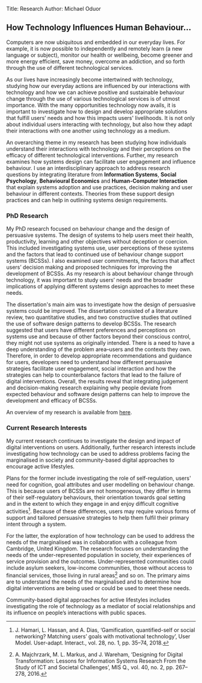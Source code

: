 Title: Research
Author: Michael Oduor

## How Technology Influences Human Behaviour...
Computers are now ubiquitous and embedded in our everyday lives. For example, it is now possible to independently and remotely learn (a new language or subject), monitor our health or wellbeing, become greener and more energy efficient, save money, overcome an addiction, and so forth through the use of different technological services. 
 
As our lives have increasingly become intertwined with technology, studying how our everyday actions are influenced by our interactions with technology and how we can achieve positive and sustainable behaviour change through the use of various technological services is of utmost importance. With the many opportunities technology now avails, it is important to investigate how to design and develop appropriate solutions that fulfill users’ needs and how this impacts users' livelihoods. It is not only about individual users interacting with technology, but also how they adapt their interactions with one another using technology as a medium.

An overarching theme in my research has been studying how individuals understand their interactions with technology and their perceptions on the efficacy of different technological interventions. Further, my research examines how systems design can facilitate user engagement and influence behaviour. I use an interdisciplinary approach to address research questions by integrating literature from **Information Systems**, **Social Psychology**, **Behavioural Economics** and **Human-Computer Interaction** that explain systems adoption and use practices, decision making and user behaviour in different contexts. Theories from these support design practices and can help in outlining systems design requirements. 

### PhD Research
My PhD research focused on behaviour change and the design of persuasive systems. The design of systems to help users meet their health, productivity, learning and other objectives without deception or coercion. This included investigating systems use, user perceptions of these systems and the factors that lead to continued use of behaviour change support systems (BCSSs). I also examined user commitments, the factors that affect users’ decision making and proposed techniques for improving the development of BCSSs. As my research is about behaviour change through technology, it was important to study users’ needs and the broader implications of applying different systems design approaches to meet these needs. 

The dissertation's main aim was to investigate how the design of persuasive systems could be improved.  The dissertation consisted of a literature review, two quantitative studies, and two constructive studies that outlined the use of software design patterns to develop BCSSs.
The research suggested that users have different preferences and perceptions on systems use and because of other factors beyond their conscious control, they might not use systems as originally intended. There is a need to have a deep understanding of the problem area–users and the contexts they own. Therefore, in order to develop appropriate recommendations and guidance for users, developers need to understand how different persuasive strategies facilitate user engagement, social interaction and how the strategies can help to counterbalance factors that lead to the failure of digital interventions. Overall, the results reveal that integrating judgement and decision-making research explaining why people deviate from expected behaviour and software design patterns can help to improve the development and efficacy of BCSSs.  

An overview of my research is available from <a href= "https://www.oulu.fi/blogs/science-with-arctic-attitude/persuasive-systems" target="_blank">here</a>.

### Current Research Interests

My current research continues to investigate the design and impact of  digital interventions on users. Additionally, further research interests  include investigating how technology can be used to address problems facing the marginalised in society and community-based digital approaches to encourage active lifestyles.

Plans for the former include investigating the role of self-regulation, users' need for cognition, goal attributes and user modelling  on behaviour change. This is because users of BCSSs are not homogeneous, they differ in terms of their self-regulatory behaviours, their orientation towards goal setting and in the extent to which they engage in and enjoy difficult cognitive activities[^1]. Because of these differences, users may require various forms of support and tailored persuasive strategies to help them fulfil their primary intent through a system.

For the latter, the exploration of how technology can be used to address the needs of the marginalised was in collaboration with a colleague from Cambridge, United Kingdom. The research focuses on understanding the needs of the under-represented population in society, their experiences of service provision and the outcomes. Under-represented communities could include asylum seekers, low-income communities, those without access to financial services, those living in rural areas[^2] and so on. The primary aims are to understand the needs of the marginalised and to determine how  digital interventions are being used or could be used to meet these needs. 

Community-based digital approaches for active lifestyles includes investigating the role of technology as a mediator of social relationships and its influence on people’s interactions with public spaces.    

[^1]: J. Hamari, L. Hassan, and A. Dias, ‘Gamification, quantified-self or social networking? Matching users’ goals with motivational technology’, User Model. User-adapt. Interact., vol. 28, no. 1, pp. 35–74, 2018.

[^2]: A. Majchrzark, M. L. Markus, and J. Wareham, ‘Designing for Digital Transformation: Lessons for Information Systems Research From the Study of ICT and Societal Challenges’, MIS Q., vol. 40, no. 2, pp. 267–278, 2016.





